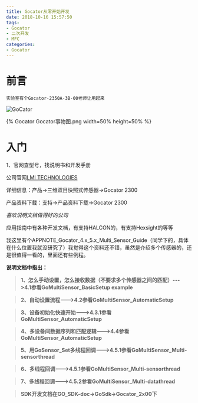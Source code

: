 ```yaml
---
title: Gocator从零开始开发
date: 2018-10-16 15:57:50
tags:
- Gocator
- 二次开发
- MFC
categories:
- Gocator
---
```


# 前言
    实验室有个Gocator-2350A-3B-00老师让用起来
![GoCator](Gocator事物图.png)

{% Gocator Gocator事物图.png width=50% height=50% %}
# 入门
1、官网查型号，找说明书和开发手册

公司官网[LMI TECHNOLOGIES](https://lmi3d.com/cn/products/gocator)

详细信息：产品->三维双目快照式传感器->Gocator 2300

产品资料下载：支持->产品资料下载->Gocator 2300

*喜欢说明文档做得好的公司*

应用指南中有各种开发文档，有支持HALCON的，有支持Hexsight的等等

我这里有个APPNOTE_Gocator_4.x_5.x_Multi_Sensor_Guide（同学下的，具体在什么位置我就没研究了）我觉得这个资料还不错，虽然是介绍多个传感器的，还是很值得一看的，里面还有些例程。

**说明文档中指出：**
>**1、怎么手动设置，怎么接收数据（不要求多个传感器之间的匹配）--->4.1参看GoMultiSensor_BasicSetup example**

>**2、自动设置流程--->4.2参看GoMultiSensor_AutomaticSetup**

>**3、设备初始化快速开始--->4.3.1参看GoMultiSensor_AutomaticSetup**

>**4、多设备间数据序列和匹配逻辑--->4.4参看GoMultiSensor_AutomaticSetup**

>**5、用GoSensor_Set多线程回调--->4.5.1参看GoMultiSensor_Multi-sensorthread**

>**6、多线程回调--->4.5.1参看GoMultiSensor_Multi-sensorthread**

>**7、多线程回调--->4.5.2参看GoMultiSensor_Multi-datathread**

>**SDK开发文档在GO_SDK-doc->GoSdk->Gocator_2x00下**
